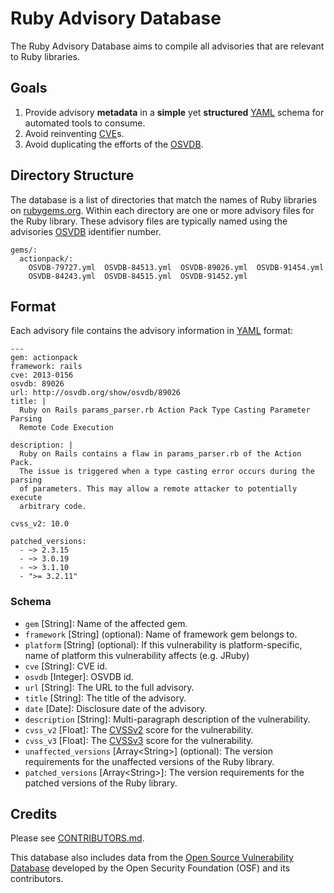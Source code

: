 # Ruby Advisory Database

The Ruby Advisory Database aims to compile all advisories that are relevant to Ruby libraries.

## Goals

1. Provide advisory **metadata** in a **simple** yet **structured** [YAML]
   schema for automated tools to consume.
2. Avoid reinventing [CVE]s.
3. Avoid duplicating the efforts of the [OSVDB].

## Directory Structure

The database is a list of directories that match the names of Ruby libraries on
[rubygems.org]. Within each directory are one or more advisory files
for the Ruby library. These advisory files are typically named using
the advisories [OSVDB] identifier number.

    gems/:
      actionpack/:
        OSVDB-79727.yml  OSVDB-84513.yml  OSVDB-89026.yml  OSVDB-91454.yml
        OSVDB-84243.yml  OSVDB-84515.yml  OSVDB-91452.yml

## Format

Each advisory file contains the advisory information in [YAML] format:

    ---
    gem: actionpack
    framework: rails
    cve: 2013-0156
    osvdb: 89026
    url: http://osvdb.org/show/osvdb/89026
    title: |
      Ruby on Rails params_parser.rb Action Pack Type Casting Parameter Parsing
      Remote Code Execution

    description: |
      Ruby on Rails contains a flaw in params_parser.rb of the Action Pack.
      The issue is triggered when a type casting error occurs during the parsing
      of parameters. This may allow a remote attacker to potentially execute
      arbitrary code.

    cvss_v2: 10.0

    patched_versions:
      - ~> 2.3.15
      - ~> 3.0.19
      - ~> 3.1.10
      - ">= 3.2.11"

### Schema

* `gem` \[String\]: Name of the affected gem.
* `framework` \[String\] (optional): Name of framework gem belongs to.
* `platform` \[String\] (optional): If this vulnerability is platform-specific, name of platform this vulnerability affects (e.g. JRuby)
* `cve` \[String\]: CVE id.
* `osvdb` \[Integer\]: OSVDB id.
* `url` \[String\]: The URL to the full advisory.
* `title` \[String\]: The title of the advisory.
* `date` \[Date\]: Disclosure date of the advisory.
* `description` \[String\]: Multi-paragraph description of the vulnerability.
* `cvss_v2` \[Float\]: The [CVSSv2] score for the vulnerability.
* `cvss_v3` \[Float\]: The [CVSSv3] score for the vulnerability.
* `unaffected_versions` \[Array\<String\>\] (optional): The version requirements for the
  unaffected versions of the Ruby library.
* `patched_versions` \[Array\<String\>\]: The version requirements for the
  patched versions of the Ruby library.

## Credits

Please see [CONTRIBUTORS.md].

This database also includes data from the [Open Source Vulnerability Database][OSVDB]
developed by the Open Security Foundation (OSF) and its contributors.

[rubygems.org]: https://rubygems.org/
[CVE]: http://cve.mitre.org/
[OSVDB]: http://www.osvdb.org/
[CVSSv2]: https://www.first.org/cvss/v2/guide
[CVSSv3]: https://www.first.org/cvss/user-guide
[YAML]: http://www.yaml.org/
[CONTRIBUTORS.md]: https://github.com/rubysec/ruby-advisory-db/blob/master/CONTRIBUTORS.md
